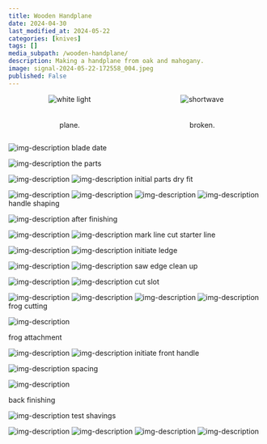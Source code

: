 ```yaml
---
title: Wooden Handplane
date: 2024-04-30
last_modified_at: 2024-05-22
categories: [knives]
tags: []
media_subpath: /wooden-handplane/
description: Making a handplane from oak and mahogany.
image: signal-2024-05-22-172558_004.jpeg
published: False
---
```


<style>
    .grid-2x2 {
        display: grid;
        grid-template-columns: 1fr 1fr;
        grid-template-rows: auto auto;
        gap: 20px;
        justify-items: center;
    }
    .grid-3x2 {
        display: grid;
        grid-template-columns: 1fr 1fr 1fr;
        grid-template-rows: auto auto;
        gap: 20px;
        justify-items: center;
    }
    .grid-container {
        justify-items: center;
    }
    .grid-container img {
        width: auto;
        max-width: 100%;
        height: auto;
        object-fit: cover;
        display: block;
    }
    .grid-container .caption {
        text-align: center;
        align-self: start;
    }
</style>

<div class="grid-container grid-2x2">
    <div>
        <img src="20240420_185315.jpg" alt="white light">
    </div>
    <div>
        <img src="20240430_185813.jpg" alt="shortwave">
    </div>
    <div class="caption">
        <p>plane.</p>
    </div>
    <div class="caption">
        <p>broken.</p>
    </div>
</div>


![img-description](signal-2024-05-20-193343_002.jpeg)
blade date


![img-description](20240420_194523.jpg)
the parts

![img-description](20240420_203449.jpg)
![img-description](20240420_203948.jpg)
initial parts
dry fit

![img-description](20240420_201853.jpg)
![img-description](20240420_223625.jpg)
![img-description](20240420_230114.jpg)
![img-description](20240421_111424.jpg)
handle shaping

![img-description](20240421_113350.jpg)
after finishing

![img-description](20240421_124346.jpg)
![img-description](20240421_151630.jpg)
mark line
cut starter line

![img-description](20240421_152454.jpg)
![img-description](20240421_160910.jpg)
initiate ledge

![img-description](20240423_184557.jpg)
![img-description](20240423_185105.jpg)
saw edge
clean up


![img-description](20240423_214428.jpg)
![img-description](20240423_215046.jpg)
cut slot

![img-description](20240420_210025.jpg)
![img-description](20240420_211446.jpg)
![img-description](20240420_211950.jpg)
![img-description](20240421_130814.jpg)
frog cutting


![img-description](20240421_145921.jpg)

frog attachment


![img-description](20240424_203332.jpg)
![img-description](20240424_204146.jpg)
initiate front handle


![img-description](signal-2024-05-20-193356_002.jpeg)
spacing



![img-description](20240430_165611.jpg)

back finishing


![img-description](20240420_204527.jpg)
test shavings

![img-description](signal-2024-05-22-172558_002.jpeg)
![img-description](signal-2024-05-22-172558_003.jpeg)
![img-description](signal-2024-05-22-172558_004.jpeg)
![img-description](signal-2024-05-22-172558_005.jpeg)